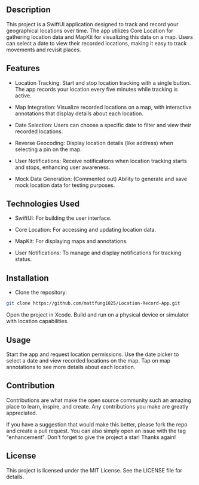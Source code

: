 ## Description

This project is a SwiftUI application designed to track and record your geographical locations over time. The app utilizes Core Location for gathering location data and MapKit for visualizing this data on a map. Users can select a date to view their recorded locations, making it easy to track movements and revisit places.

## Features
* Location Tracking: Start and stop location tracking with a single button. The app records your location every five minutes while tracking is active.

* Map Integration: Visualize recorded locations on a map, with interactive annotations that display details about each location.

* Date Selection: Users can choose a specific date to filter and view their recorded locations.

* Reverse Geocoding: Display location details (like address) when selecting a pin on the map.

* User Notifications: Receive notifications when location tracking starts and stops, enhancing user awareness.

* Mock Data Generation: (Commented out) Ability to generate and save mock location data for testing purposes.

## Technologies Used

* SwiftUI: For building the user interface.

* Core Location: For accessing and updating location data.


* MapKit: For displaying maps and annotations.

* User Notifications: To manage and display notifications for tracking status.

## Installation

* Clone the repository:

```sh
git clone https://github.com/mattfung1025/Location-Record-App.git
```
Open the project in Xcode.
Build and run on a physical device or simulator with location capabilities.

## Usage


Start the app and request location permissions.
Use the date picker to select a date and view recorded locations on the map.
Tap on map annotations to see more details about each location.

## Contribution

Contributions are what make the open source community such an amazing place to learn, inspire, and create. Any contributions you make are greatly appreciated.

If you have a suggestion that would make this better, please fork the repo and create a pull request. You can also simply open an issue with the tag "enhancement". Don't forget to give the project a star! Thanks again!

## License
This project is licensed under the MIT License. See the LICENSE file for details.

